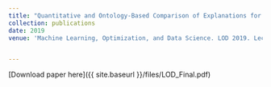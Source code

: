 ```yaml
---
title: "Quantitative and Ontology-Based Comparison of Explanations for Image Classification"
collection: publications
date: 2019
venue: 'Machine Learning, Optimization, and Data Science. LOD 2019. Lecture Notes in Computer Science, vol 11943. Springer'


---
```


[Download paper here]({{ site.baseurl }}/files/LOD_Final.pdf)


